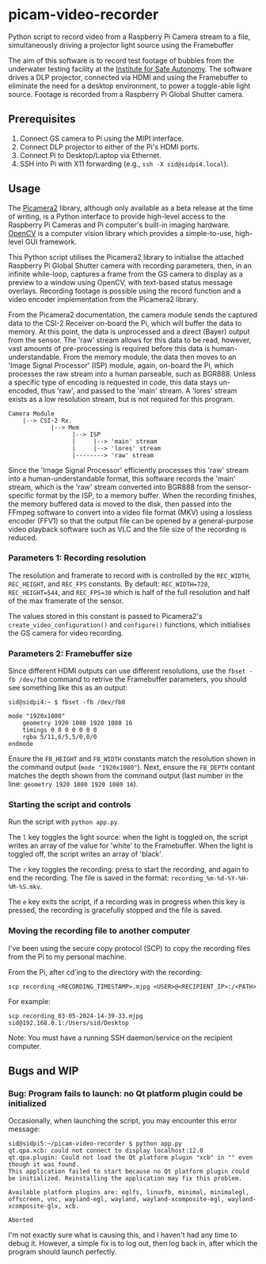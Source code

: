# picam-video-recorder
Python script to record video from a Raspberry Pi Camera stream to a file, simultaneously driving a projector light source using the Framebuffer

The aim of this software is to record test footage of bubbles from the underwater testing facility at the [Institute for Safe Autonomy](https://www.york.ac.uk/safe-autonomy/). The software drives a DLP projector, connected via HDMI and using the Framebuffer to eliminate the need for a desktop environment, to power a toggle-able light source. Footage is recorded from a Raspberry Pi Global Shutter camera.

## Prerequisites
1. Connect GS camera to Pi using the MIPI interface.
2. Connect DLP projector to either of the Pi's HDMI ports.
3. Connect Pi to Desktop/Laptop via Ethernet.
4. SSH into Pi with X11 forwarding (e.g., `ssh -X sid@sidpi4.local`).

## Usage
The [Picamera2](https://github.com/raspberrypi/picamera2) library, although only available as a beta release at the time of writing, is a Python interface to provide high-level access to the Raspberry Pi Cameras and Pi computer's built-in imaging hardware. [OpenCV](https://opencv.org) is a computer vision library which provides a simple-to-use, high-level GUI framework.

This Python script utilises the Picamera2 library to initialise the attached Raspberry Pi Global Shutter camera with recording parameters, then, in an infinite while-loop, captures a frame from the GS camera to display as a preview to a window using OpenCV, with text-based status message overlays. Recording footage is possible using the record function and a video encoder implementation from the Picamera2 library.

From the Picamera2 documentation, the camera module sends the captured data to the CSI-2 Receiver on-board the Pi, which will buffer the data to memory. At this point, the data is unprocessed and a direct (Bayer) output from the sensor. The 'raw' stream allows for this data to be read, however, vast amounts of pre-processing is required before this data is human-understandable. From the memory module, the data then moves to an 'Image Signal Processor' (ISP) module, again, on-board the Pi, which processes the raw stream into a human parseable, such as BGR888. Unless a specific type of encoding is requested in code, this data stays un-encoded, thus 'raw', and passed to the 'main' stream. A 'lores' stream exists as a low resolution stream, but is not required for this program.

```
Camera Module 
    |--> CSI-2 Rx. 
            |--> Mem 
                  |--> ISP
                  |     |--> 'main' stream
                  |     |--> 'lores' stream
                  |--------> 'raw' stream
```

Since the 'Image Signal Processor' efficiently processes this 'raw' stream into a human-understandable format, this software records the 'main' stream, which is the 'raw' stream converted into BGR888 from the sensor-specific format by the ISP, to a memory buffer. When the recording finishes, the memory buffered data is moved to the disk, then passed into the FFmpeg software to convert into a video file format (MKV) using a lossless encoder (FFV1) so that the output file can be opened by a general-purpose video playback software such as VLC and the file size of the recording is reduced.

### Parameters 1: Recording resolution
The resolution and framerate to record with is controlled by the `REC_WIDTH`, `REC_HEIGHT`, and `REC_FPS` constants. By default: `REC_WIDTH=728`, `REC_HEIGHT=544`, and `REC_FPS=30` which is half of the full resolution and half of the max framerate of the sensor.

The values stored in this constant is passed to Picamera2's `create_video_configuration()` and `configure()` functions, which initialises the GS camera for video recording.

### Parameters 2: Framebuffer size
Since different HDMI outputs can use different resolutions, use the `fbset -fb /dev/fb0` command to retrive the Framebuffer parameters, you should see something like this as an output:

```
sid@sidpi4:~ $ fbset -fb /dev/fb0

mode "1920x1080"
    geometry 1920 1080 1920 1080 16
    timings 0 0 0 0 0 0 0
    rgba 5/11,6/5,5/0,0/0
endmode
```

Ensure the `FB_HEIGHT` and `FB_WIDTH` constants match the resolution shown in the command output (`mode "1920x1080"`). Next, ensure the `FB_DEPTH` contant matches the depth shown from the command output (last number in the line: `geometry 1920 1080 1920 1080 16`).

### Starting the script and controls
Run the script with `python app.py`.

The `l` key toggles the light source: when the light is toggled on, the script writes an array of the value for 'white' to the Framebuffer. When the light is toggled off, the script writes an array of 'black'.

The `r` key toggles the recording: press to start the recording, and again to end the recording. The file is saved in the format: `recording_%m-%d-%Y-%H-%M-%S.mkv`.

The `e` key exits the script, if a recording was in progress when this key is pressed, the recording is gracefully stopped and the file is saved.

### Moving the recording file to another computer
I've been using the secure copy protocol (SCP) to copy the recording files from the Pi to my personal machine.

From the Pi, after cd'ing to the directory with the recording:

```
scp recording_<RECORDING_TIMESTAMP>.mjpg <USER>@<RECIPIENT_IP>:/<PATH>
```

For example:

```
scp recording_03-05-2024-14-39-33.mjpg sid@192.168.0.1:/Users/sid/Desktop
```

Note: You must have a running SSH daemon/service on the recipient computer.

## Bugs and WIP
### Bug: Program fails to launch: no Qt platform plugin could be initialized
Occasionally, when launching the script, you may encounter this error message:

```
sid@sidpi5:~/picam-video-recorder $ python app.py 
qt.qpa.xcb: could not connect to display localhost:12.0
qt.qpa.plugin: Could not load the Qt platform plugin "xcb" in "" even though it was found.
This application failed to start because no Qt platform plugin could be initialized. Reinstalling the application may fix this problem.

Available platform plugins are: eglfs, linuxfb, minimal, minimalegl, offscreen, vnc, wayland-egl, wayland, wayland-xcomposite-egl, wayland-xcomposite-glx, xcb.

Aborted
```
I'm not exactly sure what is causing this, and I haven't had any time to debug it. However, a simple fix is to log out, then log back in, after which the program should launch perfectly.
